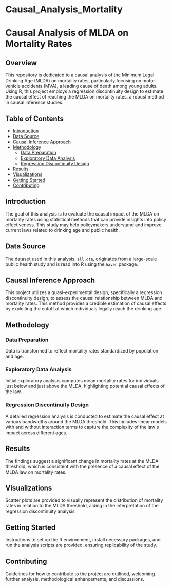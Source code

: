 # Causal_Analysis_Mortality
# Causal Analysis of MLDA on Mortality Rates

## Overview

This repository is dedicated to a causal analysis of the Minimum Legal Drinking Age (MLDA) on mortality rates, particularly focusing on motor vehicle accidents (MVA), a leading cause of death among young adults. Using R, this project employs a regression discontinuity design to estimate the causal effect of reaching the MLDA on mortality rates, a robust method in causal inference studies.

## Table of Contents

- [Introduction](#introduction)
- [Data Source](#data-source)
- [Causal Inference Approach](#causal-inference-approach)
- [Methodology](#methodology)
  - [Data Preparation](#data-preparation)
  - [Exploratory Data Analysis](#exploratory-data-analysis)
  - [Regression Discontinuity Design](#regression-discontinuity-design)
- [Results](#results)
- [Visualizations](#visualizations)
- [Getting Started](#getting-started)
- [Contributing](#contributing)

## Introduction

The goal of this analysis is to evaluate the causal impact of the MLDA on mortality rates using statistical methods that can provide insights into policy effectiveness. This study may help policymakers understand and improve current laws related to drinking age and public health.

## Data Source

The dataset used in this analysis, `all.dta`, originates from a large-scale public health study and is read into R using the `haven` package.

## Causal Inference Approach

This project utilizes a quasi-experimental design, specifically a regression discontinuity design, to assess the causal relationship between MLDA and mortality rates. This method provides a credible estimation of causal effects by exploiting the cutoff at which individuals legally reach the drinking age.

## Methodology

### Data Preparation

Data is transformed to reflect mortality rates standardized by population and age.

### Exploratory Data Analysis

Initial exploratory analysis computes mean mortality rates for individuals just below and just above the MLDA, highlighting potential causal effects of the law.

### Regression Discontinuity Design

A detailed regression analysis is conducted to estimate the causal effect at various bandwidths around the MLDA threshold. This includes linear models with and without interaction terms to capture the complexity of the law's impact across different ages.

## Results

The findings suggest a significant change in mortality rates at the MLDA threshold, which is consistent with the presence of a causal effect of the MLDA law on mortality rates.

## Visualizations

Scatter plots are provided to visually represent the distribution of mortality rates in relation to the MLDA threshold, aiding in the interpretation of the regression discontinuity analysis.

## Getting Started

Instructions to set up the R environment, install necessary packages, and run the analysis scripts are provided, ensuring replicability of the study.

## Contributing

Guidelines for how to contribute to the project are outlined, welcoming further analysis, methodological enhancements, and discussions.


